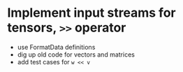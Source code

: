 # Implement input streams for tensors, `>>` operator

* use FormatData definitions 
* dig up old code for vectors and matrices
* add test cases for  ```w << v```
